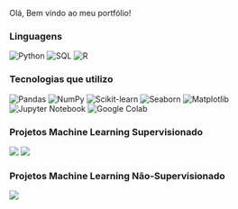 Olá, Bem vindo ao meu portfólio!

### Linguagens

![Python](https://img.shields.io/badge/-Python-000?&logo=Python)
![SQL](https://img.shields.io/badge/-SQL-000?&logo=MySQL)
![R](https://img.shields.io/badge/-R-000?&logo=R&logoColor=Blue)

### Tecnologias que utilizo

![Pandas](https://img.shields.io/badge/-Pandas-000?&logo=pandas)
![NumPy](https://img.shields.io/badge/-NumPy-000?&logo=numpy)
![Scikit-learn](https://img.shields.io/badge/-Scikit--learn-000?&logo=scikit-learn)
![Seaborn](https://img.shields.io/badge/-Seaborn-000?&logo=seaborn)
![Matplotlib](https://img.shields.io/badge/-Matplotlib-000?&logo=matplotlib)
![Jupyter Notebook](https://img.shields.io/badge/-Jupyter%20Notebook-000?&logo=jupyter)
![Google Colab](https://img.shields.io/badge/-Google%20Colab-000?&logo=googlecolab)

### Projetos Machine Learning Supervisionado

[![](https://img.shields.io/badge/🧬%20Câncer%20de%20Mama-000?style=for-the-badge)](https://github.com/Rd-Brito13/Classificacao-do-cancer-de-mama)
[![](https://img.shields.io/badge/📊%20Seguro%20de%20Saúde-000?style=for-the-badge)](https://github.com/Rd-Brito13/Previsao-de-custos-de-seguro-de-saude)

### Projetos Machine Learning Não-Supervisionado

[![](https://img.shields.io/badge/🍷%20Agrupamento%20de%20Vinhos-000?style=for-the-badge)](https://github.com/Rd-Brito13/Projeto-WineChem)


</div>
 <br>
 
